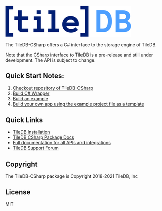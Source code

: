 <a href="https://tiledb.com"><img src="https://github.com/TileDB-Inc/TileDB/raw/dev/doc/source/_static/tiledb-logo_color_no_margin_@4x.png" alt="TileDB logo" width="400"></a>

The TileDB-CSharp offers a C# interface to the storage engine of TileDB.

Note that the CSharp interface to TileDB is a pre-release and still under development. The API is subject to change.
 
## Quick Start Notes:
1. [Checkout repository of TileDB-CSharp](https://github.com/TileDB-Inc/TileDB-CSharp)
2. [Build C# Wrapper](articles/build.md)
3. [Build an example](articles/examples.md)
4. [Build your own app using the example project file as a template](articles/userapp.md)


## Quick Links
* [TileDB Installation](https://docs.tiledb.com/installation)
* [TileDB CSharp Package Docs](https://tiledb-inc.github.io/TileDB-CSharp/)
* [Full documentation for all APIs and integrations](https://docs.tiledb.com)
* [TileDB Support Forum](https://forum.tiledb.com/)
 
## Copyright
The TileDB-CSharp package is Copyright 2018-2021 TileDB, Inc

## License
MIT